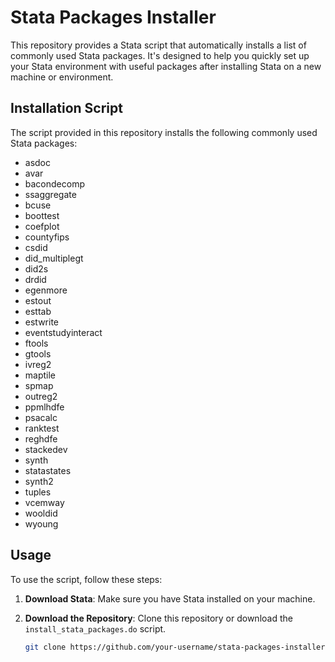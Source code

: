 # Stata Packages Installer

This repository provides a Stata script that automatically installs a list of commonly used Stata packages. It's designed to help you quickly set up your Stata environment with useful packages after installing Stata on a new machine or environment.

## Installation Script

The script provided in this repository installs the following commonly used Stata packages:

- asdoc
- avar
- bacondecomp
- ssaggregate
- bcuse
- boottest
- coefplot
- countyfips
- csdid
- did_multiplegt
- did2s
- drdid
- egenmore
- estout
- esttab
- estwrite
- eventstudyinteract
- ftools
- gtools
- ivreg2
- maptile
- spmap
- outreg2
- ppmlhdfe
- psacalc
- ranktest
- reghdfe
- stackedev
- synth
- statastates
- synth2
- tuples
- vcemway
- wooldid
- wyoung

## Usage

To use the script, follow these steps:

1. **Download Stata**:
   Make sure you have Stata installed on your machine.

2. **Download the Repository**:
   Clone this repository or download the `install_stata_packages.do` script.

   ```bash
   git clone https://github.com/your-username/stata-packages-installer.git

